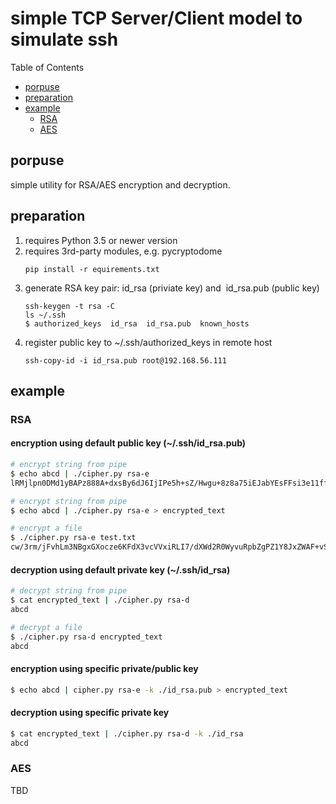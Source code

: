 simple TCP Server/Client model to simulate ssh
==============================

Table of Contents
+ [porpuse](#porpuse)
+ [preparation](#preparation)
+ [example](#example)
    + [RSA](#RSA)
    + [AES](#AES)

## porpuse
simple utility for RSA/AES encryption and decryption.

## preparation
1. requires Python 3.5 or newer version
1. requires 3rd-party modules, e.g. pycryptodome
    ```
    pip install -r equirements.txt
    ```
1. generate RSA key pair: id_rsa (priviate key) and  id_rsa.pub (public key)
    ```
    ssh-keygen -t rsa -C
    ls ~/.ssh
    $ authorized_keys  id_rsa  id_rsa.pub  known_hosts
    ```
1. register public key to ~/.ssh/authorized_keys in remote host
    ```
    ssh-copy-id -i id_rsa.pub root@192.168.56.111
    ```


## example
### RSA
#### encryption using default public key (~/.ssh/id_rsa.pub)
``` bash
# encrypt string from pipe
$ echo abcd | ./cipher.py rsa-e
lRMjlpn0DMd1yBAPz888A+dxsBy6dJ6IjIPe5h+sZ/Hwgu+8z8a75iEJabYEsFFsi3e11ffB0pKikMCPY+NqknqkRz6eQBaM9AMrgDkI088L81mTD4YT+LCgGWqZvDA+xLy4sSkx+B78ASVEWYAWwDxra3A/HJ/WQE+TR05rZq7ufcbY7b5aztVNjFYvv1aiAyjd6KQl6bzBdD2uJlfinKkgnBKdeciePKI3pNmUVQlW7Cwiwy8QSqgx/ldNHekUt+IWdUN1AL1ISJpFFpOpTSXBgu+BSPqBxb5Erc4FRP0p8OiYdZ7tF8fj2RRLy2AlQkrDpH1AC/cRKOw33T+1wA==

# encrypt string from pipe
$ echo abcd | ./cipher.py rsa-e > encrypted_text

# encrypt a file
$ ./cipher.py rsa-e test.txt
cw/3rm/jFvhLm3NBgxGXocze6KFdX3vcVVxiRLI7/dXWd2R0WyvuRpbZgPZ1Y8JxZWAF+vSDO9B5aOcodPCdARUAbWQqomy8rwzw8X7HNU7EHsEF6AIoNRrJYEG1ZWjURh8fn6i/85zTS4W7OnOxkYGrTt/lADDoFq3I1Q4BcZt/q+6E+KtOPGekxXTHC1jH3ZVntTo0xuc5puJpTkS0WuKLHlh+gMMv0USq3XUmRH3U8onS/1dMBSAfIEcfNHFBgDAnKwszDS/ABnJCt3wfdQpRq8o4gk+3yDFHX8HFTQWi6RAa9ClyFjdIvQK1gJDDmejEzGpe554loRPF733l6w==

```

#### decryption using default private key (~/.ssh/id_rsa)
``` bash
# decrypt string from pipe
$ cat encrypted_text | ./cipher.py rsa-d
abcd

# decrypt a file
$ ./cipher.py rsa-d encrypted_text
abcd
```

#### encryption using specific private/public key
``` bash
$ echo abcd | cipher.py rsa-e -k ./id_rsa.pub > encrypted_text
```

#### decryption using specific private key
``` bash
$ cat encrypted_text | ./cipher.py rsa-d -k ./id_rsa
abcd
```

### AES
TBD